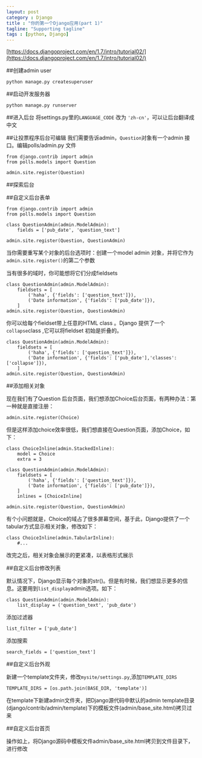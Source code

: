 ```yaml
---
layout: post
category : Django
title : "你的第一个Django应用(part 1)"
tagline: "Supporting tagline"
tags : [python, Django]
---
```


[https://docs.djangoproject.com/en/1.7/intro/tutorial02/](https://docs.djangoproject.com/en/1.7/intro/tutorial02/)

##创建admin user

	python manage.py createsuperuser

##启动开发服务器

	python manage.py runserver

##进入后台
将settings.py里的`LANGUAGE_CODE` 改为 `'zh-cn'`，可以让后台翻译成中文

##让投票程序后台可编辑
我们需要告诉admin，`Question`对象有一个admin 接口。编辑polls/admin.py 文件

	from django.contrib import admin
	from polls.models import Question

	admin.site.register(Question)


##探索后台

##自定义后台表单

	from django.contrib import admin
	from polls.models import Question

	class QuestionAdmin(admin.ModelAdmin):
    	fields = ['pub_date', 'question_text']

	admin.site.register(Question, QuestionAdmin)

当你需要重写某个对象的后台选项时：创建一个model admin 对象，并将它作为`admin.site.register()`的第二个参数

当有很多的域时，你可能想将它们分成fieldsets

	class QuestionAdmin(admin.ModelAdmin):
    	fieldsets = [
        	('haha', {'fields': ['question_text']}),
        	('Date information', {'fields': ['pub_date']}),
    	]
	admin.site.register(Question, QuestionAdmin)

你可以给每个fieldset带上任意的HTML class 。Django 提供了一个`collapse`class ,它可以将fieldset 初始是折叠的。

	class QuestionAdmin(admin.ModelAdmin):
    	fieldsets = [
        	('haha', {'fields': ['question_text']}),
        	('Date information', {'fields': ['pub_date'],'classes':['collapse']}),
    	]
	admin.site.register(Question, QuestionAdmin)
	
##添加相关对象

现在我们有了Question 后台页面，我们想添加Choice后台页面，有两种办法：第一种就是直接注册：

	admin.site.register(Choice)
	
但是这样添加choice效率很低，我们想直接在Question页面，添加Choice，如下：

	class ChoiceInline(admin.StackedInline):
    	model = Choice
    	extra = 3

	class QuestionAdmin(admin.ModelAdmin):
    	fieldsets = [
        	('haha', {'fields': ['question_text']}),
        	('Date information', {'fields': ['pub_date']}),
    	]
    	inlines = [ChoiceInline]

	admin.site.register(Question, QuestionAdmin)

有个小问题就是，Choice的域占了很多屏幕空间，基于此，Django提供了一个tabular方式显示相关对象，修改如下：

	class ChoiceInline(admin.TabularInline):
		#...
		
改完之后，相关对象会展示的更紧凑，以表格形式展示
	
##自定义后台修改列表

默认情况下，Django显示每个对象的str()。但是有时候，我们想显示更多的信息。这要用到`list_display`admin选项。如下：

	class QuestionAdmin(admin.ModelAdmin):
		list_display = ('question_text', 'pub_date')
		
添加过滤器

	list_filter = ['pub_date']
	
添加搜索

	search_fields = ['question_text']
	

##自定义后台外观

新建一个template文件夹，修改`mysite/settings.py`,添加`TEMPLATE_DIRS`

	TEMPLATE_DIRS = [os.path.join(BASE_DIR, 'template')]
	
在template下新建admin文件夹，把Django源代码中默认的admin template目录(django/contrib/admin/template)下的模板文件(admin/base_site.html)拷贝过来

##自定义后台首页

操作如上，将Django源码中模板文件admin/base_site.html拷贝到文件目录下，进行修改
